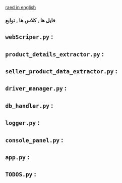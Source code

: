 [raed in english](functions.md)

### فایل ها , کلاس ها , توابع

## `webScriper.py` : 


## `product_details_extractor.py` : 


## `seller_product_data_extractor.py` : 


## `driver_manager.py` : 


## `db_handler.py` : 


## `logger.py` : 


## `console_panel.py` : 


## `app.py` : 


## `TODOS.py` : 

